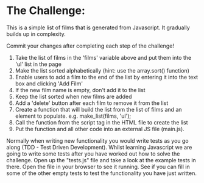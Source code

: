 The Challenge:
==============

This is a simple list of films that is generated from Javascript. It gradually builds up in complexity.

Commit your changes after completing each step of the challenge!

1. Take the list of films in the 'films' variable above and put them into the 'ul' list in the page
2. Make the list sorted alphabetically (hint: use the array.sort() function)
3. Enable users to add a film to the end of the list by entering it into the text box and clicking 'Add Film'
4. If the new film name is empty, don't add it to the list
5. Keep the list sorted when new films are added
6. Add a 'delete' button after each film to remove it from the list
7. Create a function that will build the list from the list of films and an element to populate.
   e.g. make_list(films, 'ul');
8. Call the function from the script tag in the HTML file to create the list
9. Put the function and all other code into an external JS file (main.js).

Normally when writing new functionality you would write tests as you go along (TDD - Test Driven Development).
Whilst learning Javascript we are going to write some tests after you have worked out how to solve the challenge.
Open up the "tests.js" file and take a look at the example tests in there. Open the file in your browser to see it running.
See if you can fill in some of the other empty tests to test the functionality you have just written.